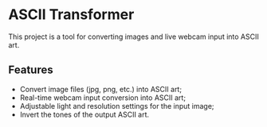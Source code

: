 # ASCII Transformer
This project is a tool for converting images and live webcam input into ASCII art.

## Features
- Convert image files (jpg, png, etc.) into ASCII art;
- Real-time webcam input conversion into ASCII art;
- Adjustable light and resolution settings for the input image;
- Invert the tones of the output ASCII art.
